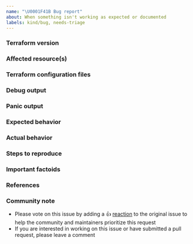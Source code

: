 ```yaml
---
name: "\U0001F41B Bug report"
about: When something isn't working as expected or documented
labels: kind/bug, needs-triage
---
```


<!--
Hi there,

Thank you for opening an issue. Please note that we try to keep the Terraform
issue tracker reserved for bug reports and feature requests. For general usage
questions, please see: https://www.terraform.io/community.html.
-->

### Terraform version

<!--
Run `terraform -v` to show the version of Terraform and providers you are using.
If you are not running the latest version of Terraform or the providers, please
upgrade because your issue may have already been fixed.
-->

### Affected resource(s)

<!--
Please list the resources as a list, for example:
- opc_instance
- opc_storage_volume

If this issue appears to affect multiple resources, it may be an issue with
Terraform's core, so please mention this.
-->

### Terraform configuration files

<!--
```hcl
# Copy-paste your Terraform configurations here - for large Terraform configs,
# please use a service like Dropbox and share a link to the ZIP file. For
# security, you can also encrypt the files using our GPG public key.
```
-->

### Debug output

<!--
Please provider a link to a GitHub Gist containing the complete debug output:
https://www.terraform.io/docs/internals/debugging.html. Please do NOT paste the
debug output in the issue; just paste a link to the Gist.
-->

### Panic output

<!--
If Terraform produced a panic, please provide a link to a GitHub Gist containing
the output of the `crash.log`.
-->

### Expected behavior

<!--
What should have happened?
-->

### Actual behavior

<!--
What actually happened?
-->

### Steps to reproduce

<!--
Please list the steps required to reproduce the issue, for example:
1. `terraform apply`
-->

### Important factoids

<!--
Are there anything atypical about your accounts that we should know? For
example: Running in EC2 Classic? Custom version of OpenStack? Tight ACLs?
-->

### References

<!--
Are there any other GitHub issues (open or closed) or Pull Requests that should
be linked here? For example:

- GH-1234
-->

### Community note

* Please vote on this issue by adding a 👍 [reaction](https://blog.github.com/2016-03-10-add-reactions-to-pull-requests-issues-and-comments/)
  to the original issue to help the community and maintainers prioritize this request
* If you are interested in working on this issue or have submitted a pull
  request, please leave a comment

<!--- Thank you for keeping this note for the community --->
